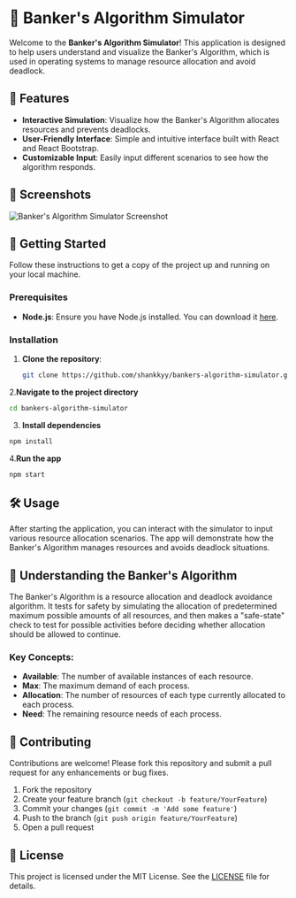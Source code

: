 # 🏦 Banker's Algorithm Simulator

Welcome to the **Banker's Algorithm Simulator**! This application is designed to help users understand and visualize the Banker's Algorithm, which is used in operating systems to manage resource allocation and avoid deadlock.

## 🌟 Features

- **Interactive Simulation**: Visualize how the Banker's Algorithm allocates resources and prevents deadlocks.
- **User-Friendly Interface**: Simple and intuitive interface built with React and React Bootstrap.
- **Customizable Input**: Easily input different scenarios to see how the algorithm responds.

## 📸 Screenshots

![Banker's Algorithm Simulator Screenshot](./screenshots/simulator.png)

## 🚀 Getting Started

Follow these instructions to get a copy of the project up and running on your local machine.

### Prerequisites

- **Node.js**: Ensure you have Node.js installed. You can download it [here](https://nodejs.org/).

### Installation

1. **Clone the repository**:
   ```bash
   git clone https://github.com/shankkyy/bankers-algorithm-simulator.git
   ```
2.**Navigate to the project directory**

 ```bash
cd bankers-algorithm-simulator
   ```
3. **Install dependencies**
```bash
npm install
```
4.**Run the app**
```bash
npm start
```

## 🛠️ Usage

After starting the application, you can interact with the simulator to input various resource allocation scenarios. The app will demonstrate how the Banker's Algorithm manages resources and avoids deadlock situations.

## 📖 Understanding the Banker's Algorithm

The Banker's Algorithm is a resource allocation and deadlock avoidance algorithm. It tests for safety by simulating the allocation of predetermined maximum possible amounts of all resources, and then makes a "safe-state" check to test for possible activities before deciding whether allocation should be allowed to continue.

### Key Concepts:

- **Available**: The number of available instances of each resource.
- **Max**: The maximum demand of each process.
- **Allocation**: The number of resources of each type currently allocated to each process.
- **Need**: The remaining resource needs of each process.

## 🤝 Contributing

Contributions are welcome! Please fork this repository and submit a pull request for any enhancements or bug fixes.

1. Fork the repository
2. Create your feature branch (`git checkout -b feature/YourFeature`)
3. Commit your changes (`git commit -m 'Add some feature'`)
4. Push to the branch (`git push origin feature/YourFeature`)
5. Open a pull request

## 📝 License

This project is licensed under the MIT License. See the [LICENSE](LICENSE) file for details.


